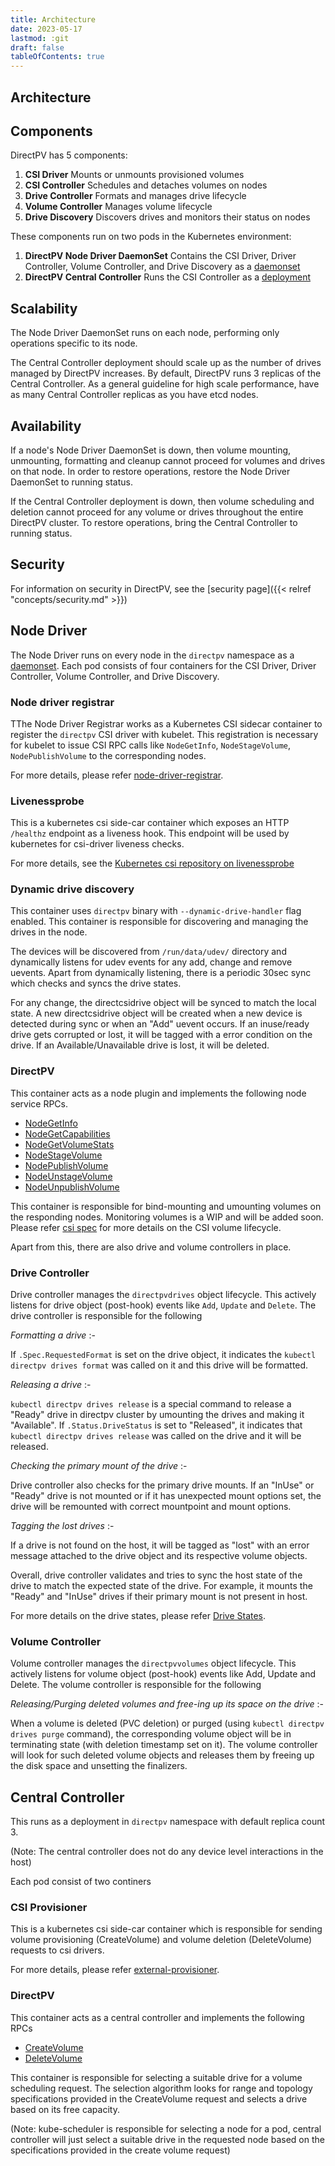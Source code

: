 ```yaml
---
title: Architecture
date: 2023-05-17
lastmod: :git
draft: false
tableOfContents: true
---
```


Architecture
-------------

## Components

DirectPV has 5 components:

1. **CSI Driver**
   Mounts or unmounts provisioned volumes
2. **CSI Controller**
   Schedules and detaches volumes on nodes 
3. **Drive Controller**
   Formats and manages drive lifecycle
4. **Volume Controller**
   Manages volume lifecycle
5. **Drive Discovery** 
   Discovers drives and monitors their status on nodes

These components run on two pods in the Kubernetes environment:

1. **DirectPV Node Driver DaemonSet**
   Contains the CSI Driver, Driver Controller, Volume Controller, and Drive Discovery as a [daemonset](https://kubernetes.io/docs/concepts/workloads/controllers/daemonset/)
2. **DirectPV Central Controller**
   Runs the CSI Controller as a [deployment](https://kubernetes.io/docs/concepts/workloads/controllers/deployment/)


## Scalability

The Node Driver DaemonSet runs on each node, performing only operations specific to its node.

The Central Controller deployment should scale up as the number of drives managed by DirectPV increases. 
By default, DirectPV runs 3 replicas of the Central Controller. 
As a general guideline for high scale performance, have as many Central Controller replicas as you have etcd nodes.

## Availability

If a node's Node Driver DaemonSet is down, then volume mounting, unmounting, formatting and cleanup cannot proceed for volumes and drives on that node. 
In order to restore operations, restore the Node Driver DaemonSet to running status.

If the Central Controller deployment is down, then volume scheduling and deletion cannot proceed for any volume or drives throughout the entire DirectPV cluster. 
To restore operations, bring the Central Controller to running status.

## Security

For information on security in DirectPV, see the [security page]({{< relref "concepts/security.md" >}})

## Node Driver

The Node Driver runs on every node in the `directpv` namespace as a [daemonset](https://kubernetes.io/docs/concepts/workloads/controllers/daemonset/). 
Each pod consists of four containers for the CSI Driver, Driver Controller, Volume Controller, and Drive Discovery.

### Node driver registrar

TThe Node Driver Registrar works as a Kubernetes CSI sidecar container to register the `directpv` CSI driver with kubelet. 
This registration is necessary for kubelet to issue CSI RPC calls like `NodeGetInfo`, `NodeStageVolume`, `NodePublishVolume` to the corresponding nodes.

For more details, please refer [node-driver-registrar](https://github.com/kubernetes-csi/node-driver-registrar).

### Livenessprobe

This is a kubernetes csi side-car container which exposes an HTTP `/healthz` endpoint as a liveness hook. 
This endpoint will be used by kubernetes for csi-driver liveness checks.

For more details, see the [Kubernetes csi repository on livenessprobe](https://github.com/kubernetes-csi/livenessprobe)

### Dynamic drive discovery

This container uses `directpv` binary with `--dynamic-drive-handler` flag enabled. 
This container is responsible for discovering and managing the drives in the node.

The devices will be discovered from `/run/data/udev/` directory and dynamically listens for udev events for any add, change and remove uevents. 
Apart from dynamically listening, there is a periodic 30sec sync which checks and syncs the drive states.

For any change, the directcsidrive object will be synced to match the local state. 
A new directcsidrive object will be created when a new device is detected during sync or when an "Add" uevent occurs. 
If an inuse/ready drive gets corrupted or lost, it will be tagged with a error condition on the drive. 
If an Available/Unavailable drive is lost, it will be deleted.

### DirectPV

This container acts as a node plugin and implements the following node service RPCs.

- [NodeGetInfo](https://github.com/container-storage-interface/spec/blob/master/spec.md#nodegetinfo)
- [NodeGetCapabilities](https://github.com/container-storage-interface/spec/blob/master/spec.md#nodegetinfoNodeGetCapabilities)
- [NodeGetVolumeStats](https://github.com/container-storage-interface/spec/blob/master/spec.md#nodegetvolumestats)
- [NodeStageVolume](https://github.com/container-storage-interface/spec/blob/master/spec.md#nodestagevolume)
- [NodePublishVolume](https://github.com/container-storage-interface/spec/blob/master/spec.md#nodepublishvolume)
- [NodeUnstageVolume](https://github.com/container-storage-interface/spec/blob/master/spec.md#nodeunstagevolume)
- [NodeUnpublishVolume](https://github.com/container-storage-interface/spec/blob/master/spec.md#nodeunpublishvolume)

This container is responsible for bind-mounting and umounting volumes on the responding nodes. 
Monitoring volumes is a WIP and will be added soon. 
Please refer [csi spec](https://github.com/container-storage-interface/spec) for more details on the CSI volume lifecycle.

Apart from this, there are also drive and volume controllers in place.

### Drive Controller

Drive controller manages the `directpvdrives` object lifecycle. 
This actively listens for drive object (post-hook) events like `Add`, `Update` and `Delete`. 
The drive controller is responsible for the following

_Formatting a drive_ :-

If `.Spec.RequestedFormat` is set on the drive object, it indicates the `kubectl directpv drives format` was called on it and this drive will be formatted.

_Releasing a drive_ :-

`kubectl directpv drives release` is a special command to release a "Ready" drive in directpv cluster by umounting the drives and making it "Available". If `.Status.DriveStatus` is set to "Released", it indicates that `kubectl directpv drives release` was called on the drive and it will be released.

_Checking the primary mount of the drive_ :-

Drive controller also checks for the primary drive mounts. If an "InUse" or "Ready" drive is not mounted or if it has unexpected mount options set, the drive will be remounted with correct mountpoint and mount options.

_Tagging the lost drives_ :-

If a drive is not found on the host, it will be tagged as "lost" with an error message attached to the drive object and its respective volume objects.

Overall, drive controller validates and tries to sync the host state of the drive to match the expected state of the drive. For example, it mounts the "Ready" and "InUse" drives if their primary mount is not present in host.

For more details on the drive states, please refer [Drive States](./drive-states.md).

### Volume Controller

Volume controller manages the `directpvvolumes` object lifecycle. This actively listens for volume object (post-hook) events like Add, Update and Delete. The volume controller is responsible for the following

_Releasing/Purging deleted volumes and free-ing up its space on the drive_ :-

When a volume is deleted (PVC deletion) or purged (using `kubectl directpv drives purge` command), the corresponding volume object will be in terminating state (with deletion timestamp set on it). The volume controller will look for such deleted volume objects and releases them by freeing up the disk space and unsetting the finalizers.


## Central Controller

This runs as a deployment in `directpv` namespace with default replica count 3.

(Note: The central controller does not do any device level interactions in the host)

Each pod consist of two continers

### CSI Provisioner

This is a kubernetes csi side-car container which is responsible for sending volume provisioning (CreateVolume) and volume deletion (DeleteVolume) requests to csi drivers.

For more details, please refer [external-provisioner](https://github.com/kubernetes-csi/external-provisioner).

### DirectPV

This container acts as a central controller and implements the following RPCs

- [CreateVolume](https://github.com/container-storage-interface/spec/blob/master/spec.md#createvolume)
- [DeleteVolume](https://github.com/container-storage-interface/spec/blob/master/spec.md#deletevolume)

This container is responsible for selecting a suitable drive for a volume scheduling request. The selection algorithm looks for range and topology specifications provided in the CreateVolume request and selects a drive based on its free capacity.

(Note: kube-scheduler is responsible for selecting a node for a pod, central controller will just select a suitable drive in the requested node based on the specifications provided in the create volume request)

